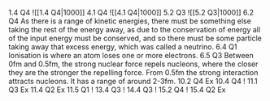 1.4 Q4
	![[1.4 Q4|1000]]
4.1 Q4
	![[4.1 Q4|1000]]
5.2 Q3
	![[5.2 Q3|1000]]
6.2 Q4
	As there is a range of kinetic energies, there must be something else taking the rest of the energy away, as due to the conservation of energy all of the input energy must be conserved, and so there must be some particle taking away that excess energy, which was called a neutrino. 
6.4 Q1
	Ionisation is where an atom loses one or more electrons.
6.5 Q3
	Between 0fm and 0.5fm, the strong nuclear force repels nucleons, where the closer they are the stronger the repelling force. From 0.5fm the strong interaction attracts nucleons. It has a range of around 2-3fm.
10.2 Q4
	Ex
10.4 Q4
	!
11.1 Q3
	Ex
11.4 Q2
	Ex
11.5 Q1
	!
13.4 Q3
	!
14.4 Q3
	!
15.2 Q4
	!
15.4 Q2
	Ex